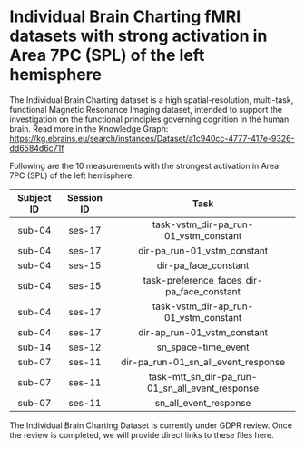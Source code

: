 # Individual Brain Charting fMRI datasets with strong activation in Area 7PC (SPL) of the left hemisphere

The Individual Brain Charting dataset is a high spatial-resolution, multi-task, functional Magnetic Resonance Imaging dataset, intended to support the investigation on the functional principles governing cognition in the human brain.
Read more in the Knowledge Graph: https://kg.ebrains.eu/search/instances/Dataset/a1c940cc-4777-417e-9326-dd6584d6c71f

Following are the 10 measurements with the strongest activation in Area 7PC (SPL) of the left hemisphere:

| Subject ID | Session ID | Task |
| :-: | :-: | :-: |
| sub-04 | ses-17 | task-vstm_dir-pa_run-01_vstm_constant|
| sub-04 | ses-17 | dir-pa_run-01_vstm_constant|
| sub-04 | ses-15 | dir-pa_face_constant|
| sub-04 | ses-15 | task-preference_faces_dir-pa_face_constant|
| sub-04 | ses-17 | task-vstm_dir-ap_run-01_vstm_constant|
| sub-04 | ses-17 | dir-ap_run-01_vstm_constant|
| sub-14 | ses-12 | sn_space-time_event|
| sub-07 | ses-11 | dir-pa_run-01_sn_all_event_response|
| sub-07 | ses-11 | task-mtt_sn_dir-pa_run-01_sn_all_event_response|
| sub-07 | ses-11 | sn_all_event_response|


The Individual Brain Charting Dataset is currently under GDPR review. Once the review is completed, we will provide direct links to these files here.